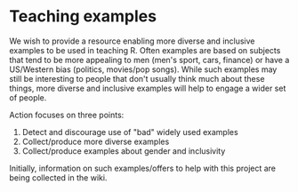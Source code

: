 # Teaching examples

We wish to provide a resource enabling more diverse and inclusive examples to be used in teaching R. Often examples are based on subjects that tend to be more appealing to men (men's sport, cars, finance) or have a US/Western bias (politics, movies/pop songs). While such examples may still be interesting to people that don't usually think much about these things, more diverse and inclusive examples will help to engage a wider set of people.

Action focuses on three points:

1. Detect and discourage use of "bad" widely used examples
2. Collect/produce more diverse examples
3. Collect/produce examples about gender and inclusivity

Initially, information on such examples/offers to help with this project are being collected in the wiki.
